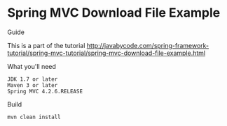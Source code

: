# Spring MVC Download File Example

Guide

This is a part of the tutorial http://javabycode.com/spring-framework-tutorial/spring-mvc-tutorial/spring-mvc-download-file-example.html

What you'll need

    JDK 1.7 or later
    Maven 3 or later
    Spring MVC 4.2.6.RELEASE  

Build

    mvn clean install    
